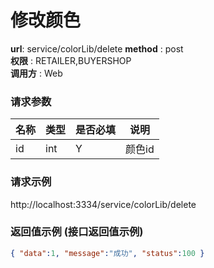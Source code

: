 修改颜色
=======

**url**: service/colorLib/delete
**method** : post  
**权限** : RETAILER,BUYERSHOP  
**调用方** : Web

### 请求参数
|     名称  	 |  类型   | 是否必填  |             说明                                                   |
|------------|--------|----------|-------------------------------------------------------------------|
| id     | int    | Y        | 颜色id  	                                                       |                                                       
                                             

### 请求示例
http://localhost:3334/service/colorLib/delete

### 返回值示例 (接口返回值示例)

```json
{ "data":1, "message":"成功", "status":100 }
```